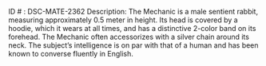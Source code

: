ID # : DSC-MATE-2362
Description: The Mechanic is a male sentient rabbit, measuring approximately 0.5 meter in height. Its head is covered by a hoodie, which it wears at all times, and has a distinctive 2-color band on its forehead. The Mechanic often accessorizes with a silver chain around its neck. The subject’s intelligence is on par with that of a human and has been known to converse fluently in English.
